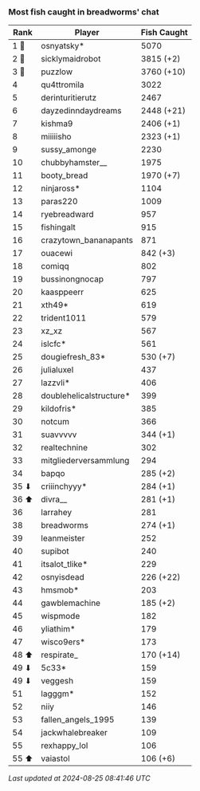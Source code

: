 ### Most fish caught in breadworms' chat
| Rank | Player | Fish Caught |
|------|--------|-----------|
| 1 🥇  | osnyatsky*  | 5070 |
| 2 🥈  | sicklymaidrobot  | 3815 (+2) |
| 3 🥉  | puzzlow  | 3760 (+10) |
| 4  | qu4ttromila  | 3022 |
| 5  | derinturitierutz  | 2467 |
| 6  | dayzedinndaydreams  | 2448 (+21) |
| 7  | kishma9  | 2406 (+1) |
| 8  | miiiiisho  | 2323 (+1) |
| 9  | sussy_amonge  | 2230 |
| 10  | chubbyhamster__  | 1975 |
| 11  | booty_bread  | 1970 (+7) |
| 12  | ninjaross*  | 1104 |
| 13  | paras220  | 1009 |
| 14  | ryebreadward  | 957 |
| 15  | fishingalt  | 915 |
| 16  | crazytown_bananapants  | 871 |
| 17  | ouacewi  | 842 (+3) |
| 18  | comiqq  | 802 |
| 19  | bussinongnocap  | 797 |
| 20  | kaasppeerr  | 625 |
| 21  | xth49*  | 619 |
| 22  | trident1011  | 579 |
| 23  | xz_xz  | 567 |
| 24  | islcfc*  | 561 |
| 25  | dougiefresh_83*  | 530 (+7) |
| 26  | julialuxel  | 437 |
| 27  | lazzvli*  | 406 |
| 28  | doublehelicalstructure*  | 399 |
| 29  | kildofris*  | 385 |
| 30  | notcum  | 366 |
| 31  | suavvvvv  | 344 (+1) |
| 32  | realtechnine  | 302 |
| 33  | mitgliederversammlung  | 294 |
| 34  | bapqo  | 285 (+2) |
| 35 ⬇ | criiinchyyy*  | 284 (+1) |
| 36 ⬆ | divra__  | 281 (+1) |
| 36  | larrahey  | 281 |
| 38  | breadworms  | 274 (+1) |
| 39  | leanmeister  | 252 |
| 40  | supibot  | 240 |
| 41  | itsalot_tlike*  | 229 |
| 42  | osnyisdead  | 226 (+22) |
| 43  | hmsmob*  | 203 |
| 44  | gawblemachine  | 185 (+2) |
| 45  | wispmode  | 182 |
| 46  | yliathim*  | 179 |
| 47  | wisco9ers*  | 173 |
| 48 ⬆ | respirate_  | 170 (+14) |
| 49 ⬇ | 5c33*  | 159 |
| 49 ⬇ | veggesh  | 159 |
| 51  | lagggm*  | 152 |
| 52  | niiy  | 146 |
| 53  | fallen_angels_1995  | 139 |
| 54  | jackwhalebreaker  | 109 |
| 55  | rexhappy_lol  | 106 |
| 55 ⬆ | vaiastol  | 106 (+6) |

_Last updated at 2024-08-25 08:41:46 UTC_
